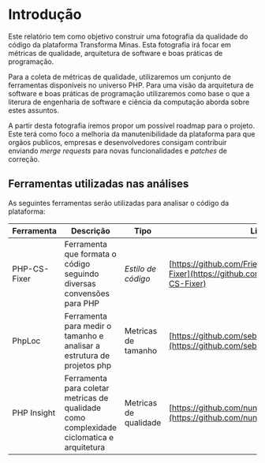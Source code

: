 # Introdução

Este relatório tem como objetivo construir uma fotografia da qualidade do código da plataforma
Transforma Minas. Esta fotografia irá focar em métricas de qualidade, arquitetura de software e
boas práticas de programação.

Para a coleta de métricas de qualidade, utilizaremos um conjunto de ferramentas 
disponíveis no universo PHP. Para uma visão da arquitetura de software e boas práticas de
programação utilizaremos como base o que a literura de engenharia de software e ciência da computação 
aborda sobre estes assuntos.

A partir desta fotografia iremos propor um possível roadmap para o
projeto. Este terá como foco a melhoria da manutenibilidade da plataforma para que orgãos
publicos, empresas e desenvolvedores consigam contribuir enviando _merge requests_ para novas
funcionalidades e _patches_ de
correção.


## Ferramentas utilizadas nas análises

As seguintes ferramentas serão utilizadas para analisar o código da plataforma:

| Ferramenta         | Descrição     | Tipo | Link |
|--------------|-----------|------------|-----------|
| PHP-CS-Fixer | Ferramenta que formata o código seguindo diversas convensões para PHP      | *Estilo de código*        | [https://github.com/FriendsOfPHP/PHP-CS-Fixer](https://github.com/FriendsOfPHP/PHP-CS-Fixer)|
| PhpLoc | Ferramenta para medir o tamanho e analisar a estrutura de projetos php      | Metricas de tamanho        | [https://github.com/sebastianbergmann/phploc](https://github.com/sebastianbergmann/phploc)|
| PHP Insight | Ferramenta para coletar metricas de qualidade como complexidade ciclomatica e arquitetura      | Metricas de qualidade        | [https://github.com/nunomaduro/phpinsights](https://github.com/nunomaduro/phpinsights)|
